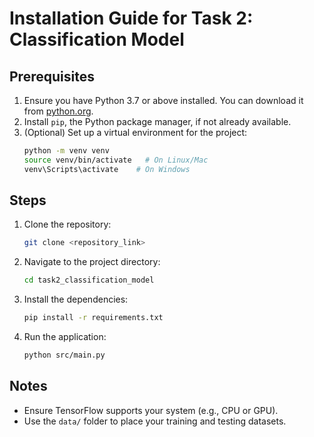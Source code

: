 # Installation Guide for Task 2: Classification Model

## Prerequisites
1. Ensure you have Python 3.7 or above installed. You can download it from [python.org](https://www.python.org/).
2. Install `pip`, the Python package manager, if not already available.
3. (Optional) Set up a virtual environment for the project:
   ```bash
   python -m venv venv
   source venv/bin/activate   # On Linux/Mac
   venv\Scripts\activate    # On Windows
   ```

## Steps
1. Clone the repository:
   ```bash
   git clone <repository_link>
   ```
2. Navigate to the project directory:
   ```bash
   cd task2_classification_model
   ```
3. Install the dependencies:
   ```bash
   pip install -r requirements.txt
   ```
4. Run the application:
   ```bash
   python src/main.py
   ```

## Notes
- Ensure TensorFlow supports your system (e.g., CPU or GPU).
- Use the `data/` folder to place your training and testing datasets.
